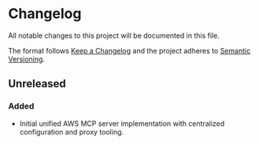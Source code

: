 # Changelog

All notable changes to this project will be documented in this file.

The format follows [Keep a Changelog](https://keepachangelog.com/en/1.0.0/) and the project adheres to [Semantic Versioning](https://semver.org/spec/v2.0.0.html).

## Unreleased

### Added
- Initial unified AWS MCP server implementation with centralized configuration and proxy tooling.
